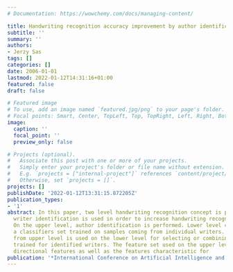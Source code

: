 ```yaml
---
# Documentation: https://wowchemy.com/docs/managing-content/

title: Handwriting recognition accuracy improvement by author identification
subtitle: ''
summary: ''
authors:
- Jerzy Sas
tags: []
categories: []
date: 2006-01-01
lastmod: 2022-01-12T14:31:16+01:00
featured: false
draft: false

# Featured image
# To use, add an image named `featured.jpg/png` to your page's folder.
# Focal points: Smart, Center, TopLeft, Top, TopRight, Left, Right, BottomLeft, Bottom, BottomRight.
image:
  caption: ''
  focal_point: ''
  preview_only: false

# Projects (optional).
#   Associate this post with one or more of your projects.
#   Simply enter your project's folder or file name without extension.
#   E.g. `projects = ["internal-project"]` references `content/project/deep-learning/index.md`.
#   Otherwise, set `projects = []`.
projects: []
publishDate: '2022-01-12T13:31:15.872205Z'
publication_types:
- '1'
abstract: In this paper, two level handwriting recognition concept is presented, where
  writer identification is used in order to increase handwriting recognition accuracy.
  On the upper level, author identification is performed. Lower level consists of
  a classifiers set trained on samples coming from individual writers. Recognition
  from upper level is used on the lower level for selecting or combining classifiers
  trained for identified writers. The feature set used on the upper level contains
  directional features as well as the features characteristic for
publication: '*International Conference on Artificial Intelligence and Soft Computing*'
---
```

